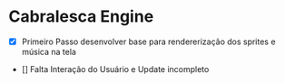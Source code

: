 # Cabralesca Engine

- [X] Primeiro Passo desenvolver base para rendererização dos sprites e música na tela

- [] Falta Interação do Usuário e Update incompleto